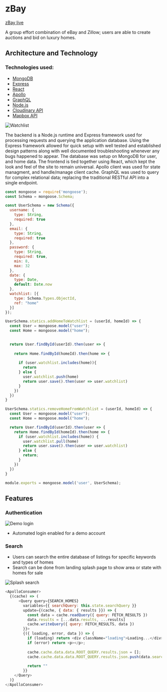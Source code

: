 # zBay

 [zBay live](https://the-zbay.herokuapp.com/)

A group effort combination of eBay and Zillow; users are able to create auctions and bid on luxury homes.

## Architecture and Technology


### Technologies used: 
* [MongoDB](https://www.mongodb.com/)
* [Express](https://expressjs.com/)
* [React](https://reactjs.org/)
* [Apollo](https://www.apollographql.com/)
* [GraphQL](https://graphql.org/)
* [Node.js](https://nodejs.org/)
* [Cloudinary API](https://cloudinary.com/)
* [Mapbox API](https://www.mapbox.com/)

<div><img src="https://github.com/ivopavlov87/zBay/blob/master/MapBidWatchlistGif.gif" alt="Watchlist" /></div>

The backend is a Node.js runtime and Express framework used for processing requests and querying the application database. Using the Express framework allowed for quick setup with well tested and established design patterns along with well documented troubleshooting whenever any bugs happened to appear. The database was setup on MongoDB for user, and home data. The frontend is tied together using React, which kept the look and feel of the site to remain universal. Apollo client was used for state managment, and handle/manage client cache. GraphQL was used to query for complex relational data; replacing the traditional RESTful API into a single endpoint.

```javascript
const mongoose = require('mongoose');
const Schema = mongoose.Schema;

const UserSchema = new Schema({
  username: {
    type: String,
    required: true
  },
  email: {
    type: String,
    required: true
  },
  password: {
    type: String,
    required: true,
    min: 8,
    max: 32
  },
  date: {
    type: Date,
    default: Date.now
  },
  watchlist: [{
    type: Schema.Types.ObjectId,
    ref: "home"
  }]
});

UserSchema.statics.addHomeToWatchlist = (userId, homeId) => {
  const User = mongoose.model("user");
  const Home = mongoose.model("home");
  

  return User.findById(userId).then(user => {
    
    return Home.findById(homeId).then(home => {
      
      if (user.watchlist.includes(home)){
        return 
      } else {
        user.watchlist.push(home)
        return user.save().then(user => user.watchlist)
      }
    })
  })
}

UserSchema.statics.removeHomeFromWatchlist = (userId, homeId) => {
  const User = mongoose.model("user");
  const Home = mongoose.model("home");

  return User.findById(userId).then(user => {
    return Home.findById(homeId).then(home => {
      if (user.watchlist.includes(home)) {
        user.watchlist.pull(home)
        return user.save().then(user => user.watchlist)
      } else {
        return;
      }
    })
  })
}

module.exports = mongoose.model('user', UserSchema);
```

## Features

### Authentication

<div><img src="https://github.com/ivopavlov87/zBay/blob/heroku-deployment/ModalGif.gif" alt="Demo login" /></div>

* Automated login enabled for a demo account

### Search

* Users can search the entire database of listings for specific keywords and types of homes
* Search can be done from landing splash page to show area or state with homes for sale

<div><img src="https://github.com/ivopavlov87/zBay/blob/master/SplashSearchGif.gif" alt="Splash search" /></div>

```javascript
<ApolloConsumer>
  {(cache) => (
      <Query query={SEARCH_HOMES} 
        variables={{ searchQuery: this.state.searchQuery }}
        update={(cache, { data: { results }}) => {
          const data = cache.readQuery({ query: FETCH_RESULTS })
          data.results = [...data.results, ...results]
          cache.writeQuery({ query: FETCH_RESULTS, data })
        }}>
        {({ loading, error, data }) => {
          if (loading) return <div className="loading">Loading...</div>;
          if (error) return <p></p>;
  
          cache.cache.data.data.ROOT_QUERY.results.json = [];
          cache.cache.data.data.ROOT_QUERY.results.json.push(data.searchHomes);
  
          return ""
        }}
    </Query>
  )}
</ApolloConsumer>
```